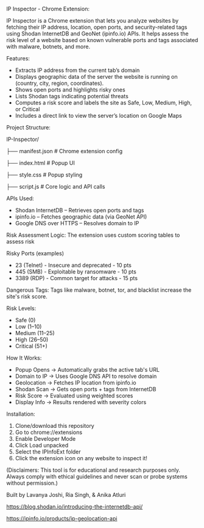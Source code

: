 IP Inspector - Chrome Extension:

IP Inspector is a Chrome extension that lets you analyze websites by fetching their IP address, location, open ports, and security-related tags using Shodan InternetDB and GeoNet (ipinfo.io) APIs. It helps assess the risk level of a website based on known vulnerable ports and tags associated with malware, botnets, and more.

Features:
* Extracts IP address from the current tab’s domain
* Displays geographic data of the server the website is running on (country, city, region, coordinates).
* Shows open ports and highlights risky ones
* Lists Shodan tags indicating potential threats
* Computes a risk score and labels the site as Safe, Low, Medium, High, or Critical
* Includes a direct link to view the server’s location on Google Maps

Project Structure:

IP-Inspector/

├── manifest.json         # Chrome extension config

├── index.html            # Popup UI

├── style.css             # Popup styling

├── script.js             # Core logic and API calls

APIs Used:
* Shodan InternetDB – Retrieves open ports and tags
* ipinfo.io – Fetches geographic data (via GeoNet API)
* Google DNS over HTTPS – Resolves domain to IP

Risk Assessment Logic:
The extension uses custom scoring tables to assess risk

Risky Ports (examples)
* 23 (Telnet) - Insecure and deprecated - 10 pts
* 445	(SMB) - Exploitable by ransomware - 10 pts
* 3389 (RDP) - Common target for attacks - 15 pts

Dangerous Tags:
Tags like malware, botnet, tor, and blacklist increase the site's risk score.

Risk Levels:
* Safe (0)
* Low (1–10)
* Medium (11–25)
* High (26–50)
* Critical (51+)

How It Works: 
* Popup Opens → Automatically grabs the active tab's URL
* Domain to IP → Uses Google DNS API to resolve domain
* Geolocation → Fetches IP location from ipinfo.io
* Shodan Scan → Gets open ports + tags from InternetDB
* Risk Score → Evaluated using weighted scores
* Display Info → Results rendered with severity colors

Installation:
1. Clone/download this repository
2. Go to chrome://extensions
3. Enable Developer Mode
4. Click Load unpacked
5. Select the IPInfoExt folder
6. Click the extension icon on any website to inspect it!

(Disclaimers: This tool is for educational and research purposes only. Always comply with ethical guidelines and never scan or probe systems without permission.)

Built by Lavanya Joshi, Ria Singh, & Anika Atluri

[https://blog.shodan.io/introducing-the-internetdb-api/
](url)

[https://ipinfo.io/products/ip-geolocation-api
](url)

